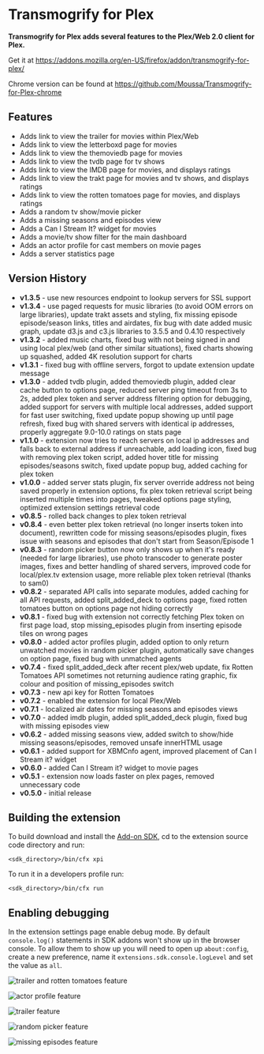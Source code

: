 Transmogrify for Plex
==============
**Transmogrify for Plex adds several features to the Plex/Web 2.0 client for Plex.**

Get it at https://addons.mozilla.org/en-US/firefox/addon/transmogrify-for-plex/

Chrome version can be found at https://github.com/Moussa/Transmogrify-for-Plex-chrome

Features
--------------
- Adds link to view the trailer for movies within Plex/Web
- Adds link to view the letterboxd page for movies
- Adds link to view the themoviedb page for movies
- Adds link to view the tvdb page for tv shows
- Adds link to view the IMDB page for movies, and displays ratings
- Adds link to view the trakt page for movies and tv shows, and displays ratings
- Adds link to view the rotten tomatoes page for movies, and displays ratings
- Adds a random tv show/movie picker
- Adds a missing seasons and episodes view
- Adds a Can I Stream It? widget for movies
- Adds a movie/tv show filter for the main dashboard
- Adds an actor profile for cast members on movie pages
- Adds a server statistics page

Version History
--------------
- **v1.3.5** - use new resources endpoint to lookup servers for SSL support
- **v1.3.4** - use paged requests for music libraries (to avoid OOM errors on large libraries), update trakt assets and styling, fix missing episode episode/season links, titles and airdates, fix bug with date added music graph, update d3.js and c3.js libraries to 3.5.5 and 0.4.10 respectively
- **v1.3.2** - added music charts, fixed bug with not being signed in and using local plex/web (and other similar situations), fixed charts showing up squashed, added 4K resolution support for charts
- **v1.3.1** - fixed bug with offline servers, forgot to update extension update message
- **v1.3.0** - added tvdb plugin, added themoviedb plugin, added clear cache button to options page, reduced server ping timeout from 3s to 2s, added plex token and server address filtering option for debugging, added support for servers with multiple local addresses, added support for fast user switching, fixed update popup showing up until page refresh, fixed bug with shared servers with identical ip addresses, properly aggregate 9.0-10.0 ratings on stats page
- **v1.1.0** - extension now tries to reach servers on local ip addresses and falls back to external address if unreachable, add loading icon, fixed bug with removing plex token script, added hover title for missing episodes/seasons switch, fixed update popup bug, added caching for plex token
- **v1.0.0** - added server stats plugin, fix server override address not being saved properly in extension options, fix plex token retrieval script being inserted multiple times into pages, tweaked options page styling, optimized extension settings retrieval code
- **v0.8.5** - rolled back changes to plex token retrieval
- **v0.8.4** - even better plex token retrieval (no longer inserts token into document), rewritten code for missing seasons/episodes plugin, fixes issue with seasons and episodes that don't start from Season/Episode 1
- **v0.8.3** - random picker button now only shows up when it's ready (needed for large libraries), use photo transcoder to generate poster images, fixes and better handling of shared servers, improved code for local/plex.tv extension usage, more reliable plex token retrieval (thanks to sam0)
- **v0.8.2** - separated API calls into separate modules, added caching for all API requests, added split_added_deck to options page, fixed rotten tomatoes button on options page not hiding correctly
- **v0.8.1** - fixed bug with extension not correctly fetching Plex token on first page load, stop missing_episodes plugin from inserting episode tiles on wrong pages
- **v0.8.0** - added actor profiles plugin, added option to only return unwatched movies in random picker plugin, automatically save changes on option page, fixed bug with unmatched agents
- **v0.7.4** - fixed split_added_deck after recent plex/web update, fix Rotten Tomatoes API sometimes not returning audience rating graphic, fix colour and position of missing_episodes switch
- **v0.7.3** - new api key for Rotten Tomatoes
- **v0.7.2** - enabled the extension for local Plex/Web
- **v0.7.1** - localized air dates for missing seasons and episodes views
- **v0.7.0** - added imdb plugin, added split_added_deck plugin, fixed bug with missing episodes view
- **v0.6.2** - added missing seasons view, added switch to show/hide missing seasons/episodes, removed unsafe innerHTML usage
- **v0.6.1** - added support for XBMCnfo agent, improved placement of Can I Stream it? widget
- **v0.6.0** - added Can I Stream it? widget to movie pages
- **v0.5.1** - extension now loads faster on plex pages, removed unnecessary code
- **v0.5.0** - initial release

Building the extension
--------------
To build download and install the [Add-on SDK](https://developer.mozilla.org/en-US/Add-ons/SDK), cd to the extension source code directory and run:

    <sdk_directory>/bin/cfx xpi

To run it in a developers profile run:

    <sdk_directory>/bin/cfx run

Enabling debugging
--------------
In the extension settings page enable debug mode. By default `console.log()` statements in SDK addons won't show up in the browser console. To allow them to show up you will need to open up `about:config`, create a new preference, name it `extensions.sdk.console.logLevel` and set the value as `all`.

![trailer and rotten tomatoes feature](http://i.imgur.com/61lCbn9.jpg)

![actor profile feature](http://i.imgur.com/zCmRb39.jpg)

![trailer feature](http://i.imgur.com/yl8sNUr.png)

![random picker feature](http://i.imgur.com/lLMw5Kk.jpg)

![missing episodes feature](http://i.imgur.com/6CKE3Bl.jpg)